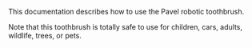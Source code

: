 This documentation describes how to use the Pavel robotic toothbrush.

Note that this toothbrush is totally safe to use for children, cars, adults, wildlife, trees, or pets.
